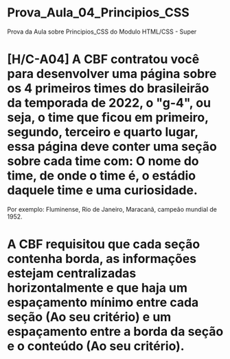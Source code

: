 # Prova_Aula_04_Principios_CSS
Prova da Aula sobre Principios_CSS do Modulo HTML/CSS - Super


# [H/C-A04] A CBF contratou você para desenvolver uma página sobre os 4 primeiros times do brasileirão da temporada de 2022, o "g-4", ou seja, o time que ficou em primeiro, segundo, terceiro e quarto lugar, essa página deve conter uma seção sobre cada time com: O nome do time, de onde o time é, o estádio daquele time e uma curiosidade.

Por exemplo: Fluminense, Rio de Janeiro, Maracanã, campeão mundial de 1952.

# A CBF requisitou que cada seção contenha borda, as informações estejam centralizadas horizontalmente e que haja um espaçamento mínimo entre cada seção (Ao seu critério) e um espaçamento entre a borda da seção e o conteúdo (Ao seu critério).
